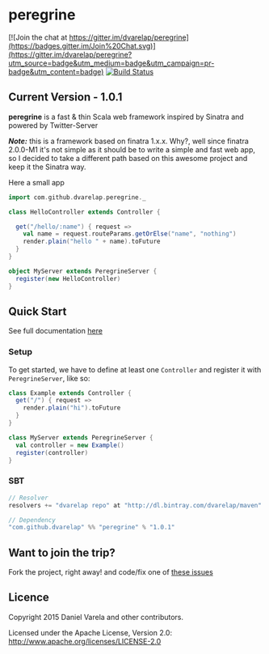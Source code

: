# peregrine

[![Join the chat at https://gitter.im/dvarelap/peregrine](https://badges.gitter.im/Join%20Chat.svg)](https://gitter.im/dvarelap/peregrine?utm_source=badge&utm_medium=badge&utm_campaign=pr-badge&utm_content=badge)
[![Build Status](https://travis-ci.org/dvarelap/peregrine.svg)](https://travis-ci.org/dvarelap/peregrine)

## Current Version - 1.0.1

**peregrine** is a fast & thin Scala web framework inspired by Sinatra and powered by Twitter-Server

***Note:*** this is a framework based on finatra 1.x.x. Why?, well since finatra 2.0.0-M1 it's not simple as it should be to write a simple and fast web app, so I decided to take a different path based on this awesome project and keep it the Sinatra way.

Here a small app
```scala
import com.github.dvarelap.peregrine._

class HelloController extends Controller {

  get("/hello/:name") { request =>
    val name = request.routeParams.getOrElse("name", "nothing")
    render.plain("hello " + name).toFuture
  }
}

object MyServer extends PeregrineServer {
  register(new HelloController)
}
```

## Quick Start
See full documentation [here](docs.md)


### Setup

To get started, we have to define at least one `Controller` and register it with `PeregrineServer`, like so:

```scala
class Example extends Controller {
  get("/") { request =>
    render.plain("hi").toFuture
  }
}

class MyServer extends PeregrineServer {
  val controller = new Example()
  register(controller)
}
```

### SBT

```scala
// Resolver
resolvers += "dvarelap repo" at "http://dl.bintray.com/dvarelap/maven"

// Dependency
"com.github.dvarelap" %% "peregrine" % "1.0.1"
 ```

## Want to join the trip?
Fork the project, right away!
and code/fix one of [these issues](https://github.com/dvarelap/peregrine/issues)


## Licence
Copyright 2015 Daniel Varela and other contributors.

Licensed under the Apache License, Version 2.0: http://www.apache.org/licenses/LICENSE-2.0
